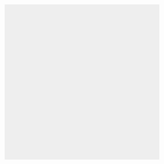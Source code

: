 <html>
<head>
    <meta charset="utf-8" />
    <title>WordWorld</title>
    <style>
     * { padding: 0; margin: 0; }
     canvas { background: #eee; display: block; margin: 0 auto; }
    </style>
</head>
<body>

<canvas id="myCanvas" width="800" height="800"></canvas>



<script>
var base_width = 800;
var base_height = 40;
var base_x = 0;
var base_y = myCanvas.height - base_height;
var canvas = document.getElementById("myCanvas");
var ctx = canvas.getContext("2d");
var wordcycletime = 500;
var dx = 1.9;
var dy = 1.9;
var difficulty = 0.7
var deltatime = 0.00001;
var x = 0;
var y = 0;
var time = 0;
var words = [];
var touchpressed = [];
var score = 5;
var chaintext = "";
var game = false;
var mousepositionX;
var mousepositionY;
var mouseclickpositionX = 0;
var mouseclickpositionY = 0;
var audio = new Audio('son.mp3');
var currentTime = 0;
var backgroundImage = new Image();
var gameover = false;
backgroundImage.src = 'img_background_menu.jpeg';




var bt_gameover = [];

bt_gameover[0] = {texte : "Revenir au menu", positionX : canvas.width/2-100, positionY : canvas.height/2+250, largeur : 300, hauteur : 50, activate : false};

var bt_menu = [];

bt_menu[0] = {texte : "Play", positionX : canvas.width/2-100, positionY : canvas.height/2-150, largeur : 300, hauteur : 50, activate : false};

 touchpressed[0] =  {touch :  "a", keyDown : false};
 touchpressed[1] =  {touch :  "b", keyDown : false};
 touchpressed[2] =  {touch :  "c", keyDown : false};
 touchpressed[3] =  {touch :  "d", keyDown : false};
 touchpressed[4] =  {touch :  "e", keyDown : false};
 touchpressed[5] =  {touch :  "f", keyDown : false};
 touchpressed[6] =  {touch :  "g", keyDown : false};
 touchpressed[7] =  {touch :  "h", keyDown : false};
touchpressed[8] =  {touch :  "i", keyDown : false};
touchpressed[9] =  {touch :  "j", keyDown : false};
touchpressed[10] = {touch : "k", keyDown : false};
touchpressed[11] = {touch :  "l", keyDown : false};
touchpressed[12] = {touch :  "m", keyDown : false};
touchpressed[13] = {touch :  "n", keyDown : false};
touchpressed[14] = {touch :  "o", keyDown : false};
touchpressed[15] = {touch :  "p", keyDown : false};
touchpressed[16] = {touch :  "q", keyDown : false};
touchpressed[17] = {touch :  "r", keyDown : false};
touchpressed[18] = {touch :  "s", keyDown : false};
touchpressed[19] = {touch :  "t", keyDown : false};
touchpressed[20] = {touch :  "u", keyDown : false};
touchpressed[21] = {touch :  "v", keyDown : false};
touchpressed[22] = {touch :  "w", keyDown : false};
touchpressed[23] = {touch :  "x", keyDown : false};
touchpressed[24] = {touch :  "y", keyDown : false};
touchpressed[25] = {touch :  "z", keyDown : false};

document.addEventListener("keydown", keyDownHandler, false);
document.addEventListener("keyup", keyUpHandler, false);
document.addEventListener("mousemove", mouseMoveHandler, false);
document.addEventListener("click", mouseClick, false);


words[0] = {fr: "a", en: "a", statut : false, positionX : 0, positionY : 0, anciennepositionX : 0, anciennepositionY : 0, dx : 0.5+difficulty, dy : 0.5+difficulty, timelastcrash : 0, statutcrash : false};
words[1] = {fr: "b", en: "b", statut : false, positionX : 0, positionY : 0, anciennepositionX : 0, anciennepositionY : 0, dx : 0.5+difficulty, dy : 0.5+difficulty, timelastcrash : 0, statutcrash : false};
words[2] = {fr: "c", en: "c", statut : false, positionX : 0, positionY : 0, anciennepositionX : 0, anciennepositionY : 0, dx : 0.5+difficulty, dy : 0.5+difficulty, timelastcrash : 0, statutcrash : false};
words[3] = {fr: "d", en: "d", statut : false, positionX : 0, positionY : 0, anciennepositionX : 0, anciennepositionY : 0, dx : 0.5+difficulty, dy : 0.5+difficulty, timelastcrash : 0, statutcrash : false};
words[4] = {fr: "e", en: "e", statut : false, positionX : 0, positionY : 0, anciennepositionX : 0, anciennepositionY : 0, dx : 0.5+difficulty, dy : 0.5+difficulty, timelastcrash : 0, statutcrash : false};
words[5] = {fr: "f", en: "f", statut : false, positionX : 0, positionY : 0, anciennepositionX : 0, anciennepositionY : 0, dx : 0.5+difficulty, dy : 0.5+difficulty, timelastcrash : 0, statutcrash : false};
words[6] = {fr: "g", en: "g", statut : false, positionX : 0, positionY : 0, anciennepositionX : 0, anciennepositionY : 0, dx : 0.5+difficulty, dy : 0.5+difficulty, timelastcrash : 0, statutcrash : false};
words[7] = {fr: "h", en: "h", statut : false, positionX : 0, positionY : 0, anciennepositionX : 0, anciennepositionY : 0, dx : 0.5+difficulty, dy : 0.5+difficulty, timelastcrash : 0, statutcrash : false};
words[8] = {fr: "i", en: "i", statut : false, positionX : 0, positionY : 0, anciennepositionX : 0, anciennepositionY : 0, dx : 0.5+difficulty, dy : 0.5+difficulty, timelastcrash : 0, statutcrash : false};
words[9] = {fr: "j", en: "j", statut : false, positionX : 0, positionY : 0, anciennepositionX : 0, anciennepositionY : 0, dx : 0.5+difficulty, dy : 0.5+difficulty, timelastcrash : 0, statutcrash : false};
words[10] = {fr: "k", en: "k", statut : false, positionX : 0, positionY : 0, anciennepositionX : 0, anciennepositionY : 0, dx : 0.5+difficulty, dy : 0.5+difficulty, timelastcrash : 0, statutcrash : false};
words[11] = {fr: "l", en: "l", statut : false, positionX : 0, positionY : 0, anciennepositionX : 0, anciennepositionY : 0, dx : 0.5+difficulty, dy : 0.5+difficulty, timelastcrash : 0, statutcrash : false};
words[12] = {fr: "m", en: "m", statut : false, positionX : 0, positionY : 0, anciennepositionX : 0, anciennepositionY : 0, dx : 0.5+difficulty, dy : 0.5+difficulty, timelastcrash : 0, statutcrash : false};
words[13] = {fr: "n", en: "n", statut : false, positionX : 0, positionY : 0, anciennepositionX : 0, anciennepositionY : 0, dx : 0.5+difficulty, dy : 0.5+difficulty, timelastcrash : 0, statutcrash : false};
words[14] = {fr: "o", en: "o", statut : false, positionX : 0, positionY : 0, anciennepositionX : 0, anciennepositionY : 0, dx : 0.5+difficulty, dy : 0.5+difficulty, timelastcrash : 0, statutcrash : false};
words[15] = {fr: "p", en: "p", statut : false, positionX : 0, positionY : 0, anciennepositionX : 0, anciennepositionY : 0, dx : 0.5+difficulty, dy : 0.5+difficulty, timelastcrash : 0, statutcrash : false};
words[16] = {fr: "q", en: "q", statut : false, positionX : 0, positionY : 0, anciennepositionX : 0, anciennepositionY : 0, dx : 0.5+difficulty, dy : 0.5+difficulty, timelastcrash : 0, statutcrash : false};
words[17] = {fr: "r", en: "r", statut : false, positionX : 0, positionY : 0, anciennepositionX : 0, anciennepositionY : 0, dx : 0.5+difficulty, dy : 0.5+difficulty, timelastcrash : 0, statutcrash : false};
words[18] = {fr: "s", en: "s", statut : false, positionX : 0, positionY : 0, anciennepositionX : 0, anciennepositionY : 0, dx : 0.5+difficulty, dy : 0.5+difficulty, timelastcrash : 0, statutcrash : false};



function mouseMoveHandler(e) {

mousepositionX = e.clientX - canvas.offsetLeft;
mousepositionY = e.clientY - canvas.offsetTop;


}


function reinitialisation (){

for (i = 0; i <words.length; i++) {

words[i].positionX = 0;
words[i].positionY = 0;
words[i].anciennepositionX = 0;
words[i].anciennepositionY = 0;
words[i].timelastcrash = 0;
words[i].statutcrash = false;
words[i].statut = false;
}


score = 5;
deltatime = 0,01;
}

function mouseClick(e) {

mouseclickpositionX = e.clientX - canvas.offsetLeft;
mouseclickpositionY = e.clientY - canvas.offsetTop;
//console.log("Mouseposition X = " + mousepositionX);
//console.log("Prenant comptant d'un decalage gauche de" + canvas.offsetLeft);
//console.log("Mouseposition Y = " + mousepositionY);
//console.log("Prenant comptant d'un decalage haut de" + canvas.offsetTop);
//console.log("Position X du menu" + bt_menu[0].positionX)
//console.log("Position Y du menu" + bt_menu[0].positionY)
}

function eventMenu () {

a = false; 


if ((((mouseclickpositionX < bt_menu[0].positionX) || (mouseclickpositionX > bt_menu[0].positionX+bt_menu[0].largeur))  || ((mouseclickpositionY < bt_menu[0].positionY- canvas.offsetTop) || (mouseclickpositionY >  bt_menu[0].positionY + bt_menu[0].hauteur)))) {


}
else {

console.log("clic dans la bonne zone");
//console.log("mouseclickpositionY : " + mouseclickpositionY);
//console.log("bt_menu[0].positionY : " + bt_menu[0].positionY);
//console.log(mouseclickpositionY + " < " + bt_menu[0].positionY);
game = true;
gameover = false;
a = true;
}


if (gameover == true) {

if (((mouseclickpositionX < bt_gameover[0].positionX) || (mouseclickpositionX > bt_gameover[0].positionX+bt_gameover[0].largeur))  || ((mouseclickpositionY < bt_gameover[0].positionY) || (mouseclickpositionY >  bt_gameover[0].positionY + bt_gameover[0].hauteur))) {

}
	else {
	gameover = false;
	game = false;
	a = true;
	}
}

console.log("game : " + game);
console.log("gameover : " + gameover);

}

function keyDownHandler (e)
{

for (i = 65; i <= 90; i++) {

if (i == e.keyCode) {

touchpressed[i-65].keyDown = true;

}


}

if (e.keyCode == 8)
{

chaintext = chaintext.substring(0, chaintext.length - 1);

}

if (e.keyCode == 13)
{

for (i = 0; i <words.length; i++) {
	
if (chaintext == words[i].en) {
		chaintext = "";
		words[i].statut = false;
		
	}
	}
	
}

}

function keyUpHandler (e)
{

for (i = 65; i <= 90; i++) {

if (i == e.keyCode) {
//alert(e.keyCode);
touchpressed[i-65].keyDown = false;
break;
}

}
}


function draw_score () {
ctx.fillText("score " + score, 15, 25);

}

function losspoint () {

score--

}

function collision () {

// verif si perte
for (i = 0; i <words.length; i++) {

if (words[i].positionY >= base_y) {
		words[i].statut = false;
		words[i].positionY = 0;
		//currentTime = audio.currentTime;
		audio2 = new Audio('explosion.mp3');
		audio2.play();
		//setTimeout(audio.pause(), 1000);
		
		//do {
		//console.log("boucle");
		//}while(audio.paused== false) 
var audio = new Audio('son.mp3');
losspoint();
	}
	}

} 


function draw_menu () {

ctx.drawImage(backgroundImage, 0,0,canvas.width, canvas.height );

if (((mousepositionX < bt_menu[0].positionX) || (mousepositionX > bt_menu[0].positionX+bt_menu[0].largeur))  || ((mousepositionY < bt_menu[0].positionY- canvas.offsetTop) || (mousepositionY >  bt_menu[0].positionY + bt_menu[0].hauteur))) {
	ctx.fillStyle = 'rgb(233, 176, 10)';
	ctx.lineWidth = 3;
	ctx.fillRect(bt_menu[0].positionX, bt_menu[0].positionY, bt_menu[0].largeur, bt_menu[0].hauteur);
	ctx.font = "20px Arial";
	ctx.fillStyle = 'rgb(120, 115, 0)';
	ctx.fillText(bt_menu[0].texte, bt_menu[0].positionX+bt_menu[0].largeur/2-bt_menu[0].texte.length*5, bt_menu[0].positionY+bt_menu[0].hauteur/2+bt_menu[0].texte.length*2);
//	console.log(mousepositionXt+ " " + mousepositionY);
	
} 
else {
	ctx.fillStyle = 'rgb(230, 155, 49)';
	ctx.lineWidth = 1;
	ctx.fillRect(bt_menu[0].positionX, bt_menu[0].positionY, bt_menu[0].largeur,  bt_menu[0].hauteur);
	ctx.font = "20px Arial";
	ctx.fillStyle = 'rgb(120, 115, 0)';
	ctx.fillText(bt_menu[0].texte, bt_menu[0].positionX+bt_menu[0].largeur/2-bt_menu[0].texte.length*5, bt_menu[0].positionY+bt_menu[0].hauteur/2+bt_menu[0].texte.length*2);

}


}
function draw_base (){

ctx.beginPath();
ctx.rect(base_x, base_y, base_width, base_height);
ctx.stroke();

}

function generate_new_word () {

if (Math.random() >= 0.985-deltatime) {

return true;
}

deltatime = deltatime*2;
}

function draw_write () {

for (i = 0; i <26; i++) {

if (touchpressed[i].keyDown == true) {
//console.log("ecriturelettre");
chaintext = chaintext + touchpressed[i].touch;
ctx.fillText(chaintext, canvas.width / 2, canvas.height-20);
touchpressed[i].keyDown = false;

}
else ctx.fillText(chaintext, canvas.width / 2, canvas.height-20);

}




}

function draw_gameover () {

ctx.font = "80px Arial";
ctx.fillText("GAME OVER", canvas.width / 2 - 9 * 25, canvas.height/2);

if (((mousepositionX < bt_gameover[0].positionX) || (mousepositionX > bt_gameover[0].positionX+bt_gameover[0].largeur))  || ((mousepositionY < bt_gameover[0].positionY) || (mousepositionY >  bt_gameover[0].positionY + bt_gameover[0].hauteur))) {
	ctx.fillStyle = 'rgb(233, 176, 10)';
	ctx.lineWidth = 3;
	ctx.fillRect(bt_gameover[0].positionX, bt_gameover[0].positionY, bt_gameover[0].largeur, bt_gameover[0].hauteur);
	ctx.font = "20px Arial";
	ctx.fillStyle = 'rgb(120, 115, 0)';
	ctx.fillText(bt_gameover[0].texte, bt_gameover[0].positionX+bt_gameover[0].largeur/2-bt_gameover[0].texte.length*5, bt_gameover[0].positionY+bt_gameover[0].hauteur/2+3);
//	console.log(mousepositionXt+ " " + mousepositionY);
	
} 
else {
	ctx.fillStyle = 'rgb(230, 155, 49)';
	ctx.lineWidth = 1;
	ctx.fillRect(bt_gameover[0].positionX, bt_gameover[0].positionY, bt_gameover[0].largeur,  bt_gameover[0].hauteur);
	ctx.font = "20px Arial";
	ctx.fillStyle = 'rgb(120, 115, 0)';
	ctx.fillText(bt_gameover[0].texte, bt_gameover[0].positionX+bt_gameover[0].largeur/2-bt_gameover[0].texte.length*5, bt_gameover[0].positionY+bt_gameover[0].hauteur/2+3);

}


}



function draw_word () 
{

ctx.font = "18px Arial";

if (generate_new_word())
{
	do 
	p = Math.floor(Math.random() * words.length)
	while (words[p].statut == true)
	words[p].statut = true;
	words[p].positionX = Math.floor(Math.random() * canvas.width);
	words[p].positionY = 0;
}


for ( i = 0;  i < words.length; i++) {
	if (words[i].statut == true) {
			ctx.fillText(words[i].fr, words[i].positionX, words[i].positionY);
			if (words[i].positionX > canvas.width - words[i].fr.length * 2) 	{
				words[i].dx = dx;
			}
			if (words[i].positionX <= 0 ) 	{
				words[i].dx = -dx
			}
for ( j = 0;  j < words.length; j++) {
			if (j !=i && words[j].statut == true) {if ((words[i].positionX >= words[j].positionX - 30) &&(words[i].positionX <= words[j].positionX + 30) &&(words[i].positionY >= words[j].positionY - 30) && (words[i].positionY <= words[j].positionY + 30)){ 
	
if (words[i].dx < 0 && words[i].statutcrash == false ) {
							words[i].dx = dx;
							words[j].dx = -dx;
							words[i].statutcrash = true;
							
}
						
else if (words[i].dx > 0 && words[i].statutcrash == false) {
					
words[i].dx = -dx; 
							words[j].dx = dx;
			
words[i].statutcrash = true;
						}
				}
				
if (words[i].statutcrash ==true) {
					words[i].timelastcrash ++;
				}
				if (words[i].timelastcrash >= 900) { 
								words[i].statutcrash = false;
								words[i].timelastcrash = 0;
				}
			}
		}
	}
}






for ( i = 0;  i < words.length; i++) {
		if (words[i].statut == true) {   
		ctx.fillText(words[i].fr, words[i].positionX, words[i].positionY);
				if (words[i].positionX > canvas.width - words[i].fr.length * 2) 	{
				words[i].dx = -dx;
				}
				if (words[i].positionX <= 0 ) 	{
				words[i].dx = dx;
				}

		}
	}

}



function draw ()

{

if (game == true && gameover == false) {
console.log("Condition ok pour lancer le jeu");
	if (score >0) {
		console.log("Condition score >0");
		ctx.clearRect(0, 0, canvas.width, canvas.height);
		draw_base();
		draw_word();
		draw_write();
		collision();
		draw_score();
		audio.play();
		time = time + 1;
		for ( i = 0;  i < words.length; i++) {
			if (words[i].statut == true) {   
				words[i].positionX = words[i].positionX + words[i].dx;
				words[i].positionY = words[i].positionY + words[i].dy;
			}
		}
	}

else  {
		gameover = true;

	}
}

else if (game == true && gameover == true){
draw_gameover();
eventMenu();

}
else {
reinitialisation();
console.log("condition qui boucle mal");
game = false;
gameover = false;
draw_menu();
eventMenu();



}
}



var interval = setInterval(draw, 10);

</script>

</body>
</html>
